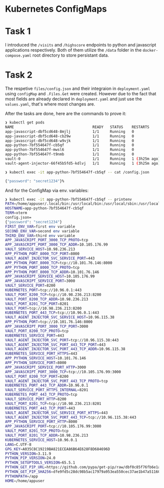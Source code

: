 # Kubernetes ConfigMaps

# Task 1

I introduced the `/visits` and `/highscore` endpoints to python and javascript applications respectively.
Both of them utilize the `/data` folder in the `docker-compose.yaml` root directory to store persistant data.

# Task 2

The respetive `files/config.json` and their integraion in `deployment.yaml` using `configMap` and `.Files.Get` were created.
However due to the fact that most fields are already declared in `deployment.yaml` and just use the `values.yaml`, that's where
most changes are.

After the tasks are done, here are the commands to prove it:

```bash
❯ kubectl get pods
NAME                                    READY   STATUS    RESTARTS        AGE
app-javascript-dbf5cd648-8mjlj          1/1     Running   0               50s
app-javascript-dbf5cd648-cb29w          1/1     Running   0               50s
app-javascript-dbf5cd648-w9vjk          1/1     Running   0               50s
app-python-7bf554647f-cb5qf             1/1     Running   0               8m57s
app-python-7bf554647f-mwsl6             1/1     Running   0               8m57s
app-python-7bf554647f-t9nmb             1/1     Running   0               8m57s
vault-0                                 1/1     Running   1 (3h25m ago)   4h5m
vault-agent-injector-66f45b5fd5-kdlvj   1/1     Running   1 (3h25m ago)   4h5m
```

```bash
❯ kubectl exec -it app-python-7bf554647f-cb5qf -- cat /config.json

{"password": "secret1234"}%
```

And for the ConfigMap via env. variables:

```bash
❯ kubectl exec -it app-python-7bf554647f-cb5qf -- printenv
PATH=/home/appuser/.local/bin:/usr/local/bin:/usr/local/sbin:/usr/local/bin:/usr/sbin:/usr/bin:/sbin:/bin
HOSTNAME=app-python-7bf554647f-cb5qf
TERM=xterm
config.json=
{"password": "secret1234"}
FIRST_ENV_VAR=first env variable
SECOND_ENV_VAR=second env variable
THIRD_ENV_VAR=third env variable
APP_JAVASCRIPT_PORT_3000_TCP_PROTO=tcp
APP_JAVASCRIPT_PORT_3000_TCP_ADDR=10.105.176.99
VAULT_SERVICE_HOST=10.98.236.213
APP_PYTHON_PORT_8000_TCP_PORT=8000
VAULT_AGENT_INJECTOR_SVC_SERVICE_PORT=443
APP_PYTHON_PORT_8000_TCP=tcp://10.101.76.146:8000
APP_PYTHON_PORT_8000_TCP_PROTO=tcp
APP_PYTHON_PORT_8000_TCP_ADDR=10.101.76.146
APP_JAVASCRIPT_SERVICE_HOST=10.105.176.99
APP_JAVASCRIPT_SERVICE_PORT=3000
VAULT_SERVICE_PORT=8200
KUBERNETES_PORT=tcp://10.96.0.1:443
VAULT_PORT_8200_TCP=tcp://10.98.236.213:8200
VAULT_PORT_8200_TCP_ADDR=10.98.236.213
VAULT_PORT_8201_TCP_PORT=8201
VAULT_PORT=tcp://10.98.236.213:8200
KUBERNETES_PORT_443_TCP=tcp://10.96.0.1:443
VAULT_AGENT_INJECTOR_SVC_SERVICE_HOST=10.96.115.38
APP_PYTHON_PORT=tcp://10.101.76.146:8000
APP_JAVASCRIPT_PORT_3000_TCP_PORT=3000
VAULT_PORT_8200_TCP_PROTO=tcp
KUBERNETES_SERVICE_PORT=443
VAULT_AGENT_INJECTOR_SVC_PORT=tcp://10.96.115.38:443
VAULT_AGENT_INJECTOR_SVC_PORT_443_TCP_PORT=443
VAULT_AGENT_INJECTOR_SVC_PORT_443_TCP_ADDR=10.96.115.38
KUBERNETES_SERVICE_PORT_HTTPS=443
APP_PYTHON_SERVICE_HOST=10.101.76.146
APP_PYTHON_SERVICE_PORT=8000
APP_JAVASCRIPT_SERVICE_PORT_HTTP=3000
APP_JAVASCRIPT_PORT_3000_TCP=tcp://10.105.176.99:3000
VAULT_PORT_8200_TCP_PORT=8200
VAULT_AGENT_INJECTOR_SVC_PORT_443_TCP_PROTO=tcp
KUBERNETES_PORT_443_TCP_ADDR=10.96.0.1
VAULT_SERVICE_PORT_HTTPS_INTERNAL=8201
KUBERNETES_PORT_443_TCP_PROTO=tcp
VAULT_SERVICE_PORT_HTTP=8200
VAULT_PORT_8201_TCP=tcp://10.98.236.213:8201
KUBERNETES_PORT_443_TCP_PORT=443
VAULT_AGENT_INJECTOR_SVC_SERVICE_PORT_HTTPS=443
VAULT_AGENT_INJECTOR_SVC_PORT_443_TCP=tcp://10.96.115.38:443
APP_PYTHON_SERVICE_PORT_HTTP=8000
APP_JAVASCRIPT_PORT=tcp://10.105.176.99:3000
VAULT_PORT_8201_TCP_PROTO=tcp
VAULT_PORT_8201_TCP_ADDR=10.98.236.213
KUBERNETES_SERVICE_HOST=10.96.0.1
LANG=C.UTF-8
GPG_KEY=A035C8C19219BA821ECEA86B64E628F8D684696D
PYTHON_VERSION=3.11.9
PYTHON_PIP_VERSION=24.0
PYTHON_SETUPTOOLS_VERSION=65.5.1
PYTHON_GET_PIP_URL=https://github.com/pypa/get-pip/raw/dbf0c85f76fb6e1ab42aa672ffca6f0a675d9ee4/public/get-pip.py
PYTHON_GET_PIP_SHA256=dfe9fd5c28dc98b5ac17979a953ea550cec37ae1b47a5116007395bfacff2ab9
PYTHONPATH=/app
HOME=/home/appuser
```
